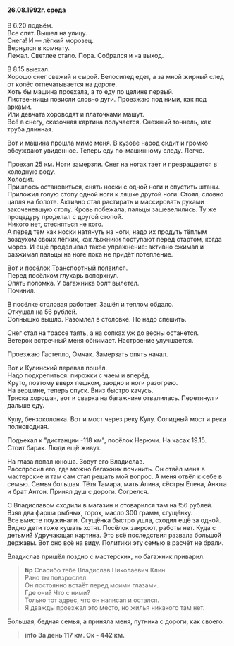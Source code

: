 #### 26.08.1992г. среда

В 6.20 подъём.  
Все спят. Вышел на улицу.  
Снега!
И — лёгкий морозец.  
Вернулся в комнату.  
Лежал. Светлее стало. Пора. Собрался и на выход.   

В 8.15 выехал.  
Хорошо снег свежий и сырой. Велосипед едет, а за мной жирный след от колёс отпечатывается на дороге.  
Хоть бы машина проехала, а то еду по целине первый.  
Лиственницы повисли словно дуги. Проезжаю под ними, как под арками.  
Или девчата хороводят и платочками машут.  
Всё в снегу, сказочная картина получается. 
Снежный тоннель, как труба длинная.

Вот и машина прошла мимо меня. В кузове народ сидит и громко обсуждают увиденное. Теперь еду по-машинному следу. Легче.
  
Проехал 25 км. Ноги замерзли. Снег на ногах тает и превращается в холодную воду.  
Холодит.  
Пришлось остановиться, снять носки с одной ноги и спустить штаны.  
Приложил голую стопу одной ноги к ляшке другой ноги. Стоял, словно цапля на болоте. Активно стал растирать и массировать руками закоченевшую стопу. Кровь побежала, пальцы зашевелились. Ту же процедуру проделал с другой стопой.  
Никого нет, стесняться не кого.  
А перед тем как носки натянуть на ноги, надо их продуть тёплым воздухом своих лёгких, как лыжники поступают перед стартом, когда мороз.
И ещё проделывал такое упражнение: активно сжимал и разжимал пальцы на ноге пока не придёт потепление.

Вот и посёлок Транспортный появился.  
Перед посёлком глухарь вспорхнул.  
Опять поломка. У багажника болт вылетел.  
Починил.

В посёлке столовая работает. Зашёл и теплом обдало.  
Откушал на 56 рублей.  
Солнышко вышло. Разомлел в столовке. Но надо спешить.  

Снег стал на трассе таять, а на сопках уж до весны останется.  
Ветерок встречный меня обнимает. Настроение улучшается.  

Проезжаю Гастелло, Омчак. Замерзать опять начал.

Вот и Кулинский перевал пошёл.  
Надо подкрепиться: пирожки с чаем и вперёд.  
Круто, поэтому вверх пешком, заодно и ноги разогрею.  
На вершине, теперь спуск. Вниз быстро качусь.  
Тряска хорошая, вот и сварка на багажнике отвалилась. Перетянул и дальше еду.

Кулу, бензоколонка.
Вот и мост через реку Кулу. Солидный мост и река полноводная.

Подъехал к "дистанции -118 км", посёлок Нерючи. На часах 19.15.  
Стоит барак. Люди ещё живут.

На глаза попал юноша. Зовут его Владислав.  
Расспросил его, где можно багажник починить. Он отвёл меня в мастерские и там сам стал решать мой вопрос. А меня отвёл к себе в семью. Семья большая. Тётя Тамара, мать Алина, сёстры Елена, Анюта и брат Антон. Принял душ с дороги. Согрелся.

С Владиславом сходили в магазин и отоварился там на !56 рублей.  
Взял два фарша рыбных, горох, масло 300 грамм, сгущёнку.  
Все вместе поужинали. Сгущёнка быстро ушла, сходил ещё за одной.  
Видно дети тоже кушать хотят. Посёлок закроют, работы нет. Куда с детьми? Удручающая картина.
Это всё последствия развала большой державы. Вот оно всё на виду. Политики эту семью в расчёт не брали.

Владислав пришёл поздно с мастерских, но багажник приварил.  
> **tip**
> Спасибо тебе Владислав Николаевич Клин.  
Рано ты повзрослел.  
Он постоянно встаёт перед моими глазами.  
Где они? Что с ними?  
Только тот адрес, что он написал и остался.  
Я дважды проезжал это место, но жилья никакого там нет.  

Большая, бедная семья, а приняла меня, путника с дороги, как своего.

> **info** 
 **За день 117 км. Ок - 442 км.**

